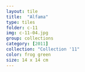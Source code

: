 ```yaml
---
layout: tile
title:  "Alfama"
type: tiles
folder: c-11
img: c-11-04.jpg
group: collections
category: [2011]
collection: "Collection '11" 
color: frog green
size: 14 x 14 cm
---
```



